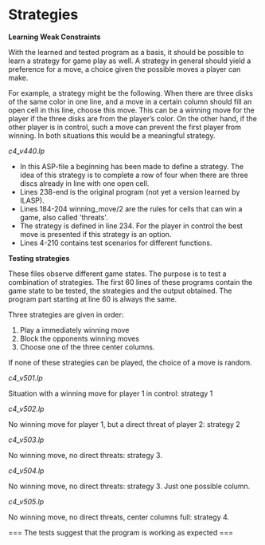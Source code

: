 # Strategies

**Learning Weak Constraints**

With the learned and tested program as a basis, it should be possible to learn a strategy for game play as well. A strategy in general should yield a preference for a move, a choice given the possible moves a player can make.

For example, a strategy might be the following. When there are three disks of the same color in one line,  and a move in a certain column should fill an open cell in this line, choose this move. This can be a winning move for the player if the three disks are from the player’s color. On the other hand, if the other player is in control, such a move can prevent the first player from winning. In both situations this would be a meaningful strategy.


*c4_v440.lp*
 
- In this ASP-file a beginning has been made to define a strategy. The idea of this strategy is to complete a row of four when there are three discs already in line with one open cell.  
- Lines 238-end is the original program (not yet a version learned by ILASP).
- Lines 184-204 winning_move/2 are the rules for cells that can win a game, also called 'threats'. 
- The strategy is defined in line 234. For the player in control the best move is presented if this strategy is an option. 
- Lines 4-210 contains test scenarios for different functions.


**Testing strategies**

These files observe different game states. The purpose is to test a combination of strategies. 
The first 60 lines of these programs contain the game state to be tested, the strategies and the output obtained. The program part starting at line 60 is always the same.

Three strategies are given in order: 

1. Play a immediately winning move
2. Block the opponents winning moves
3. Choose one of the three center columns.

If none of these strategies can be played, the choice of a move is random.
   
*c4_v501.lp*

Situation with a winning move for player 1 in control: strategy 1

*c4_v502.lp*

No winning move for player 1, but a direct threat of player 2: strategy 2

*c4_v503.lp*

No winning move, no direct threats: strategy 3.

*c4_v504.lp*

No winning move, no direct threats: strategy 3. Just one possible column.

*c4_v505.lp*

No winning move, no direct threats, center columns full: strategy 4. 

=== The tests suggest that the program is working as expected ===